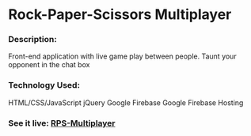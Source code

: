 # Rock-Paper-Scissors Multiplayer

### Description:
Front-end application with live game play between people. Taunt your opponent in the chat box


### Technology Used:
HTML/CSS/JavaScript
jQuery
Google Firebase
Google Firebase Hosting

### See it live: [RPS-Multiplayer](https://mehdicode.github.io/RPS-Multiplayer/)